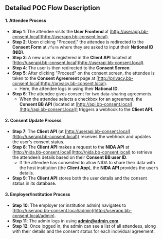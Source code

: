 ## Detailed POC Flow Description

#### 1. **Attendee Process**
   - **Step 1**: The attendee visits the **User Frontend** at [http://userapp.bb-consent.local](http://userapp.bb-consent.local).
   - **Step 2**: Upon clicking "Proceed," the attendee is redirected to the **Consent Form** at `/form` where they are asked to input their **National ID (NID)**.
   - **Step 3**: A new user is registered in the **Client API** located at [http://userapi.bb-consent.local](http://userapi.bb-consent.local).
   - **Step 4**: The user is then redirected to the **Consent Screen**.
   - **Step 5**: After clicking "Proceed" on the consent screen, the attendee is taken to the **Consent Agreement** page at [http://privacy.bb-consent.local](http://privacy.bb-consent.local).
     - Here, the attendee logs in using their **National ID**.
   - **Step 6**: The attendee gives consent for two data-sharing agreements.
     - When the attendee selects a checkbox for an agreement, the **Consent BB API** (located at [http://api.bb-consent.local](http://api.bb-consent.local)) triggers a webhook to the **Client API**.
   
#### 2. **Consent Update Process**
   - **Step 7**: The **Client API** (at [http://userapi.bb-consent.local](http://userapi.bb-consent.local)) receives the webhook and updates the user's consent status.
   - **Step 8**: The **Client API** makes a request to the **NIDA API** at [http://nida.bb-consent.local](http://nida.bb-consent.local) to retrieve the attendee’s details based on their **Consent BB user ID**.
     - If the attendee has consented to allow NIDA to share their data with the host institution (the **Client App**), the **NIDA API** provides the user’s details.
   - **Step 9**: The **Client API** stores both the user details and the consent status in its database.

#### 3. **Employer/Institution Process**
   - **Step 10**: The employer (or institution admin) navigates to [http://userapp.bb-consent.local/admin](http://userapp.bb-consent.local/admin).
   - **Step 11**: The admin logs in using **admin@admin.com**.
   - **Step 12**: Once logged in, the admin can see a list of all attendees, along with their details and the consent status for each individual agreement.